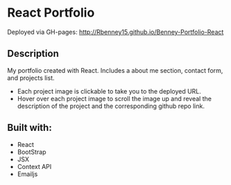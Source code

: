 # React Portfolio

Deployed via GH-pages: http://Rbenney15.github.io/Benney-Portfolio-React



## Description
My portfolio created with React. Includes a about me section, contact form, and projects list. 
* Each project image is clickable to take you to the deployed URL. 
* Hover over each project image to scroll the image up and reveal the description of the project and the corresponding github repo link.

## Built with:
* React
* BootStrap
* JSX
* Context API
* Emailjs